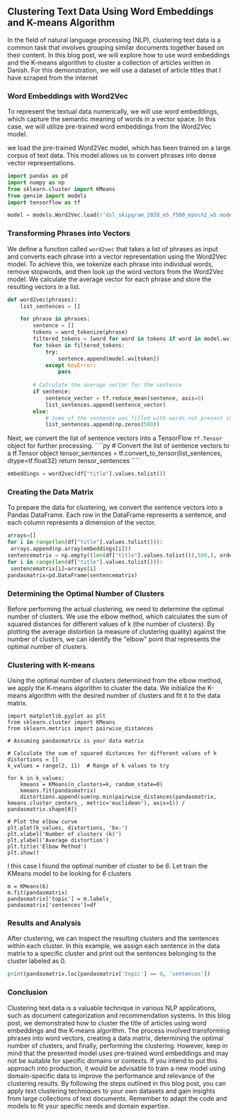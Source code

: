 ## Clustering Text Data Using Word Embeddings and K-means Algorithm

In the field of natural language processing (NLP), clustering text data is a common task that involves grouping similar documents together based on their content. In this blog post, we will explore how to use word embeddings and the K-means algorithm to cluster a collection of articles written in Danish.
For this demonstration, we will use a dataset of article titles that I have scraped from the internet

### Word Embeddings with Word2Vec

To represent the textual data numerically, we will use word embeddings, which capture the semantic meaning of words in a vector space. In this case, we will utilize pre-trained word embeddings from the Word2Vec model.


we load the pre-trained Word2Vec model, which has been trained on a large corpus of text data. This model allows us to convert phrases into dense vector representations.

````py
import pandas as pd
import numpy as np
from sklearn.cluster import KMeans
from gensim import models
import tensorflow as tf

model = models.Word2Vec.load(r'dsl_skipgram_2020_m5_f500_epoch2_w5.model')
````

### Transforming Phrases into Vectors

We define a function called `word2vec` that takes a list of phrases as input and converts each phrase into a vector representation using the Word2Vec model. To achieve this, we tokenize each phrase into individual words, remove stopwords, and then look up the word vectors from the Word2Vec model. We calculate the average vector for each phrase and store the resulting vectors in a list.

````py
def word2vec(phrases):
    list_sentences = []

    for phrase in phrases:
        sentence = []
        tokens = word_tokenize(phrase)
        filtered_tokens = [word for word in tokens if word in model.wv]
        for token in filtered_tokens:
            try:
                sentence.append(model.wv[token])
            except KeyError:
                pass
        
        # Calculate the average vector for the sentence
        if sentence:
            sentence_vector = tf.reduce_mean(sentence, axis=0)
            list_sentences.append(sentence_vector)
        else:
            # Some of the sentence was filled with words not present in the model so they have to be filled with empty numpy tensor
            list_sentences.append(np.zeros(500))
````




Next, we convert the list of sentence vectors into a TensorFlow `tf.Tensor` object for further processing.
´´´´py
    # Convert the list of sentence vectors to a tf.Tensor object
    tensor_sentences = tf.convert_to_tensor(list_sentences, dtype=tf.float32)
    return tensor_sentences
´´´´

````py
embeddings = word2vec(df["title"].values.tolist())
````

### Creating the Data Matrix

To prepare the data for clustering, we convert the sentence vectors into a Pandas DataFrame. Each row in the DataFrame represents a sentence, and each column represents a dimension of the vector.

````py
arrays=[]
for i in range(len(df["title"].values.tolist())):
 arrays.append(np.array(embeddings[i]))
sentencematrix = np.empty((len(df["title"].values.tolist()),500,), order = "F")
for i in range(len(df["title"].values.tolist())):
 sentencematrix[i]=arrays[i]
pandasmatrix=pd.DataFrame(sentencematrix)
````

### Determining the Optimal Number of Clusters

Before performing the actual clustering, we need to determine the optimal number of clusters. We use the elbow method, which calculates the sum of squared distances for different values of k (the number of clusters). By plotting the average distortion (a measure of clustering quality) against the number of clusters, we can identify the "elbow" point that represents the optimal number of clusters.

### Clustering with K-means

Using the optimal number of clusters determined from the elbow method, we apply the K-means algorithm to cluster the data. We initialize the K-means algorithm with the desired number of clusters and fit it to the data matrix.

````
import matplotlib.pyplot as plt
from sklearn.cluster import KMeans
from sklearn.metrics import pairwise_distances

# Assuming pandasmatrix is your data matrix

# Calculate the sum of squared distances for different values of k
distortions = []
k_values = range(2, 11)  # Range of k values to try

for k in k_values:
    kmeans = KMeans(n_clusters=k, random_state=0)
    kmeans.fit(pandasmatrix)
    distortions.append(sum(np.min(pairwise_distances(pandasmatrix, kmeans.cluster_centers_, metric='euclidean'), axis=1)) / pandasmatrix.shape[0])

# Plot the elbow curve
plt.plot(k_values, distortions, 'bx-')
plt.xlabel('Number of clusters (k)')
plt.ylabel('Average distortion')
plt.title('Elbow Method')
plt.show()
````

I this case I found the optimal number of cluster to be *6*. Let train the KMeans model to be looking for *6* clusters 
````
m = KMeans(6)
m.fit(pandasmatrix)
pandasmatrix['topic'] = m.labels_
pandasmatrix['sentences']=df
````

### Results and Analysis

After clustering, we can inspect the resulting clusters and the sentences within each cluster. In this example, we assign each sentence in the data matrix to a specific cluster and print out the sentences belonging to the cluster labeled as 0.

```python
print(pandasmatrix.loc[pandasmatrix['topic'] == 0, 'sentences'])
```

### Conclusion

Clustering text data is a valuable technique in various NLP applications, such as document categorization and recommendation systems. In this blog post, we demonstrated how to cluster the title of articles using word embeddings and the K-means algorithm. The process involved transforming phrases into word vectors, creating a data matrix, determining the optimal number of clusters, and finally, performing the clustering. However, keep in mind that the presented model uses pre-trained word embeddings and may not be suitable for specific domains or contexts. If you intend to put this approach into production, it would be advisable to train a new model using domain-specific data to improve the performance and relevance of the clustering results.
By following the steps outlined in this blog post, you can apply text clustering  techniques to your own datasets and gain insights from large collections of text documents. Remember to adapt the code and models to fit your specific needs and domain expertise.